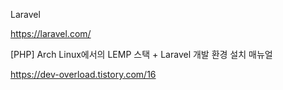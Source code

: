 Laravel

https://laravel.com/


[PHP] Arch Linux에서의 LEMP 스택 + Laravel 개발 환경 설치 매뉴얼

https://dev-overload.tistory.com/16
